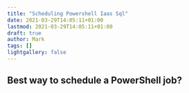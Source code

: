 ```yaml
---
title: "Scheduling Powershell Iaas Sql"
date: 2021-03-29T14:05:11+01:00
lastmod: 2021-03-29T14:05:11+01:00
draft: true
author: Mark
tags: []
lightgallery: false
---
```

## Best way to schedule a PowerShell job?